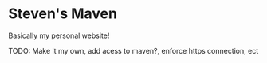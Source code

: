 # Steven's Maven
Basically my personal website!

TODO: Make it my own, add acess to maven?, enforce https connection, ect
